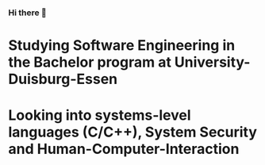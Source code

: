 ### Hi there 👋
# Studying Software Engineering in the Bachelor program at University-Duisburg-Essen 
# Looking into systems-level languages (C/C++), System Security and Human-Computer-Interaction
<!--
**Patafix-ude/Patafix-ude** is a ✨ _special_ ✨ repository because its `README.md` (this file) appears on your GitHub profile.

Here are some ideas to get you started:

- 🔭 I’m currently working on ...
- 🌱 I’m currently learning ...
- 👯 I’m looking to collaborate on ...
- 🤔 I’m looking for help with ...
- 💬 Ask me about ...
- 📫 How to reach me: ...
- 😄 Pronouns: ...
- ⚡ Fun fact: ...
-->

